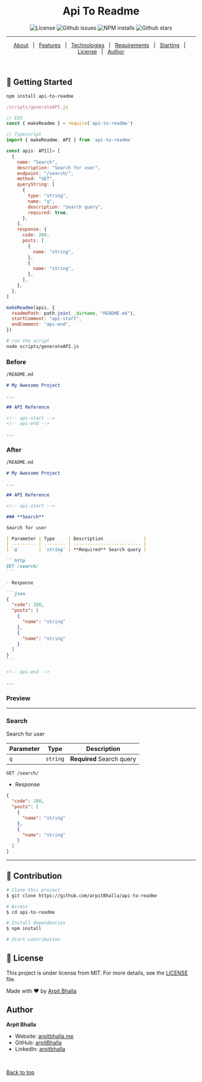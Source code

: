 <h1 align="center">Api To Readme</h1>

<p align="center">

  <img alt="License" src="https://img.shields.io/github/license/arpitBhalla/api-to-readme?style=flat-square">

  <img alt="Github issues" src="https://img.shields.io/github/issues/arpitBhalla/api-to-readme?style=flat-square" />

  <img alt="NPM installs" src="https://img.shields.io/npm/v/api-to-readme?style=flat-square" />

   <img alt="Github stars" src="https://img.shields.io/github/stars/arpitBhalla/api-to-readme?style=flat-square" />
</p>

<hr>

<p align="center">
  <a href="#dart-about">About</a> &#xa0; | &#xa0; 
  <a href="#sparkles-features">Features</a> &#xa0; | &#xa0;
  <a href="#rocket-technologies">Technologies</a> &#xa0; | &#xa0;
  <a href="#white_check_mark-requirements">Requirements</a> &#xa0; | &#xa0;
  <a href="#checkered_flag-starting">Starting</a> &#xa0; | &#xa0;
  <a href="#memo-license">License</a> &#xa0; | &#xa0;
  <a href="https://github.com/arpitBhalla" target="_blank">Author</a>
</p>

<br>

## :dart: Getting Started

```bash
npm install api-to-readme
```

```js
/scripts/generateAPI.js

// ES5
const { makeReadme } = require('api-to-readme')

// Typescript
import { makeReadme, API } from 'api-to-readme'

const apis: API[]= [
  {
    name: "Search",
    description: "Search for user",
    endpoint: "/search/",
    method: "GET",
    queryString: [
      {
        type: "string",
        name: "q",
        description: "Search query",
        required: true,
      },
    ],
    response: {
      code: 200,
      posts: [
        {
          name: "string",
        },
        {
          name: "string",
        },
      ],
    },
  },
]

makeReadme(apis, {
  readmePath: path.join(__dirname, "README.md"),
  startComment: "api-start",
  endComment: "api-end",
})
```

```bash
# run the script
node scripts/generateAPI.js
```

### **Before**

```md
/README.md

# My Awesome Project

...

## API Reference

<!-- api-start -->
<!-- api-end -->

...
```

### **After**

````md
/README.md

# My Awesome Project

...

## API Reference

<!-- api-start -->

### **Search**

Search for user

| Parameter | Type     | Description               |
| --------- | -------- | ------------------------- |
| `q`       | `string` | **Required** Search query |

```http
GET /search/
```

- Response

```json
{
  "code": 200,
  "posts": [
    {
      "name": "string"
    },
    {
      "name": "string"
    }
  ]
}
```

<!-- api-end -->

...
````

### Preview

---

### **Search**

Search for user

| Parameter | Type     | Description               |
| --------- | -------- | ------------------------- |
| `q`       | `string` | **Required** Search query |

```http
GET /search/
```

- Response

```json
{
  "code": 200,
  "posts": [
    {
      "name": "string"
    },
    {
      "name": "string"
    }
  ]
}
```

---

## :checkered_flag: Contribution

```bash
# Clone this project
$ git clone https://github.com/arpitBhalla/api-to-readme

# Access
$ cd api-to-readme

# Install dependencies
$ npm install

# Start contribution
```

## :memo: License

This project is under license from MIT. For more details, see the [LICENSE](LICENSE.md) file.

Made with :heart: by <a href="https://github.com/arpitBhalla" target="_blank">Arpit Bhalla</a>

## Author

**Arpit Bhalla**

- Website: [arpitbhalla.me](https://arpitbhalla.vercel.app/)
- GitHub: [arpitBhalla](https://github.com/arpitbhalla/)
- LinkedIn: [arpitbhalla](https://linkedin.com/in/arpitbhalla/)

&#xa0;

<a href="#top">Back to top</a>
